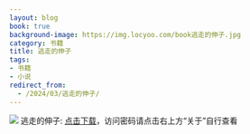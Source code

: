 ```yaml
---
layout: blog
book: true
background-image: https://img.locyoo.com/book逃走的伸子.jpg
category: 书籍
title: 逃走的伸子
tags:
- 书籍
- 小说
redirect_from:
  - /2024/03/逃走的伸子/
---
```

![](https://img.locyoo.com/book逃走的伸子.jpg)
逃走的伸子: <a name = "ref1" href="https://url18.ctfile.com/f/50983618-1377644926-00d25c?p=3619">点击下载</a>，访问密码请点击右上方“关于”自行查看